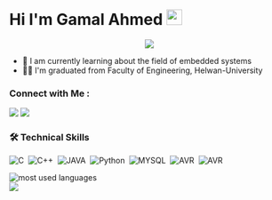 
# Hi I'm Gamal Ahmed  <img src="https://media.giphy.com/media/hvRJCLFzcasrR4ia7z/giphy.gif" width="28">
</h3>

<!-- Typing SVG by DenverCoder1 - https://github.com/DenverCoder1/readme-typing-svg -->
<p align="center">
  <a href="https://github.com/DenverCoder1/readme-typing-svg"><img src="https://readme-typing-svg.herokuapp.com/?lines=Embedded%20Software%20Developer&font=Fira%20Code&center=true&width=440&height=45&color=f75c7e&vCenter=true&size=22"></a>
</p> 

- 🏢 I am currently learning about the field of embedded systems
- 👨‍💻 I'm graduated from Faculty of Engineering, Helwan-University


### Connect with Me :

<a href="https://linkedin.com/in/gamal-ahmed123" target="_blank"><img src="https://img.shields.io/badge/-Gamal%20Ahmed-0077B5?style=for-the-badge&logo=Linkedin&logoColor=white"/></a>
<a href="https://www.facebook.com/GamalAhmedd6" target="_blank"><img src="https://img.shields.io/badge/-Gamal%20Ahmed-0077B5?style=for-the-badge&logo=Facebook&logoColor=white"/></a>

### 🛠 Technical Skills
![C](https://img.shields.io/badge/-C-blue?logo=c)&nbsp;
![C++](https://img.shields.io/badge/-C++-blue?logo=cplusplus)&nbsp;
![JAVA](https://img.shields.io/badge/-JAVA-yellow?logo=openjdk)&nbsp;
![Python](https://img.shields.io/badge/-Python-red?logo=python)&nbsp;
![MYSQL](https://img.shields.io/badge/-MYSQL-black?logo=mysql)&nbsp;
![AVR](https://img.shields.io/badge/-AVR-blue?)&nbsp;
![AVR](https://img.shields.io/badge/-RTOS-blue?)&nbsp;





<img align="left" src="https://github-readme-stats.vercel.app/api/top-langs?username=gamalahmedd&show_icons=true&locale=en&layout=compact&theme=radical" alt="most used languages" />
<br>
<a href="https://komarev.com/ghpvc/?username=gamalahmedd&style=for-the-badge">
    <img src="https://komarev.com/ghpvc/?username=gamalahmedd&style=for-the-badge">
</a>
